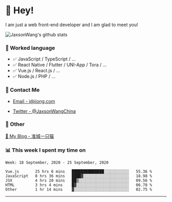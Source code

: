 # 👋 Hey!

I am just a web front-end developer and I am glad to meet you!

![JaxsonWang's github stats](https://github-readme-stats.vercel.app/api?username=JaxsonWang&&show_icons=true&&title_color=1abc9c&&icon_color=1abc9c)


### 📝 Worked language

- ✅ JavaScript / TypeScript / ...
- ✅ React Native / Flutter / UNI-App / Tora / ...
- ✅ Vue.js / React.js / ...
- ✅ Node.js / PHP / ...

### 📮 Contact Me

- [Email - i@iiong.com](mailto:i@iiong.com)

- [Twitter - @JaxsonWangChina](https://twitter.com/JaxsonWangChina)

### 🤪 Other

[📌 My Blog - 淮城一只猫](https://iiong.com)

### 📊 This week I spent my time on

<!--START_SECTION:waka-->
```text
Week: 18 September, 2020 - 25 September, 2020

Vue.js       25 hrs 6 mins   ██████████████░░░░░░░░░░░   55.36 % 
JavaScript   8 hrs 36 mins   ████▓░░░░░░░░░░░░░░░░░░░░   18.98 % 
JSX          4 hrs 20 mins   ██▒░░░░░░░░░░░░░░░░░░░░░░   09.56 % 
HTML         3 hrs 4 mins    █▓░░░░░░░░░░░░░░░░░░░░░░░   06.78 % 
Other        1 hr 14 mins    ▓░░░░░░░░░░░░░░░░░░░░░░░░   02.75 % 
```
<!--END_SECTION:waka-->

---
